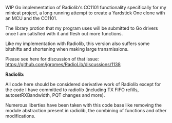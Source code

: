 WIP Go implementation of Radiolib's CC1101 functionality specifically for my minicat project, 
a long running attempt to create a Yardstick One clone with an MCU and the CC1101.

The library protion that my program uses will be submitted to Go drivers once I am satisfied with it and flesh out more functions.

Like my implementation with Radiolib, this version also suffers some bitshifts and shortening when making large 
transmissions.

Please see here for discussion of that issue:
https://github.com/jgromes/RadioLib/discussions/1138



**Radiolib:**

All code here should be considered derivative work of Radiolib except for the code I have committed to radiolib
(including TX FIFO refills, autosetRXBandwidth, PQT changes and more).

Numerous liberties have been taken with this code base like removing the module abstraction present in radiolib, the combining of functions and other modifications.
